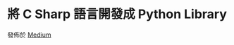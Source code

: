 # 將 C Sharp 語言開發成 Python Library

發佈於 [Medium](https://medium.com/@abcde121234/將-c-sharp-語言開發成-python-library-9b3267a51ab4)